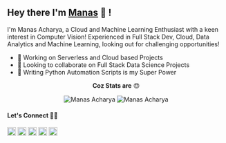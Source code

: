 ## Hey there I'm [Manas](http://manasacharya.ml) 👋 !

I'm Manas Acharya, a Cloud and Machine Learning Enthusiast with a keen interest in Computer Vision! Experienced in Full Stack Dev, Cloud, Data Analytics and Machine Learning, looking out for challenging opportunities!

- 🎯 Working on Serverless and Cloud based Projects
- 👯 Looking to collaborate on Full Stack Data Science Projects
- 🐍 Writing Python Automation Scripts is my Super Power

<p align="center"><b>Coz Stats are</b> 😍</p>
<p align="center">
<img align="center" src="https://github-readme-stats.vercel.app/api?username=hod101s&theme=tokyonight&show_icons=true&count_private=true&include_all_commits=true" alt="Manas Acharya" />
<img align="center" src="https://github-readme-stats.vercel.app/api/top-langs/?username=hod101s&theme=tokyonight&layout=compact" alt="Manas Acharya" />
</p>

#### Let's Connect 🤝🤘
<a href="mailto:manasacharya.101@gmail.com" target="_blank"><img src="https://www.flaticon.com/svg/static/icons/svg/732/732200.svg" alt="manas-acharya" height="20" width="20" /></a>
<a href="http://manasacharya.ml" target="_blank"><img src="https://www.flaticon.com/svg/static/icons/svg/2301/2301129.svg" alt="manas-acharya" height="20" width="20" /></a>
<a href="https://github.com/HOD101s" target="_blank"><img src="https://cdn.jsdelivr.net/npm/simple-icons@3.0.1/icons/github.svg" alt="hod101s" height="20" width="20" /></a>
<a href="https://www.linkedin.com/in/manas-acharya/" target="_blank"><img src="https://www.flaticon.com/svg/static/icons/svg/174/174857.svg" alt="manas-acharya" height="20" width="20"/></a>
<a href="https://www.kaggle.com/hod101s" target="_blank"><img src="https://www.vectorlogo.zone/logos/kaggle/kaggle-icon.svg" alt="manas-acharya" height="20" width="20" /></a>
 </p>
